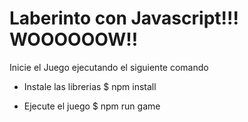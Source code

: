 # Laberinto con Javascript!!! WOOOOOOW!!

Inicie el Juego ejecutando el siguiente comando

-   Instale las librerias
    $ npm install

-   Ejecute el juego
    $ npm run game
